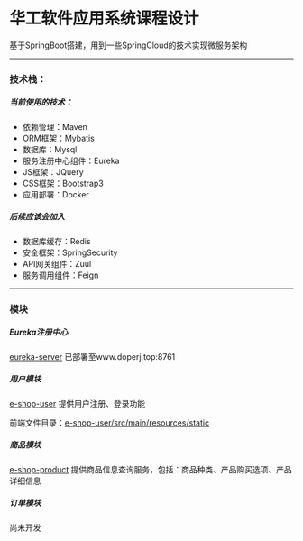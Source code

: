 # 华工软件应用系统课程设计
基于SpringBoot搭建，用到一些SpringCloud的技术实现微服务架构

---
### 技术栈：
##### 当前使用的技术：
- 依赖管理：Maven
- ORM框架：Mybatis
- 数据库：Mysql
- 服务注册中心组件：Eureka
- JS框架：JQuery
- CSS框架：Bootstrap3
- 应用部署：Docker
##### 后续应该会加入
- 数据库缓存：Redis
- 安全框架：SpringSecurity
- API网关组件：Zuul
- 服务调用组件：Feign

---
### 模块
##### Eureka注册中心
[eureka-server](https://github.com/DoperJ/JavaEShop/tree/master/eureka-server)
已部署至www.doperj.top:8761
##### 用户模块
[e-shop-user](https://github.com/DoperJ/JavaEShop/tree/master/e-shop-user)
提供用户注册、登录功能

前端文件目录：[e-shop-user/src/main/resources/static](https://github.com/DoperJ/JavaEShop/tree/master/e-shop-user/src/main/resources/static)
##### 商品模块
[e-shop-product](https://github.com/DoperJ/JavaEShop/tree/master/e-shop-product)
提供商品信息查询服务，包括：商品种类、产品购买选项、产品详细信息
##### 订单模块
尚未开发

